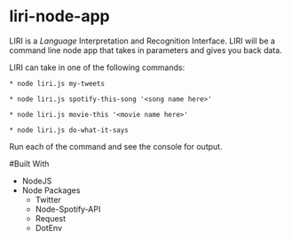# liri-node-app

LIRI is a _Language_ Interpretation and Recognition Interface. LIRI will be a command line node app that takes in parameters and gives you back data.

LIRI can take in one of the following commands:

    * node liri.js my-tweets

    * node liri.js spotify-this-song '<song name here>'

    * node liri.js movie-this '<movie name here>'

    * node liri.js do-what-it-says

Run each of the command and see the console for output.

#Built With

- NodeJS
- Node Packages
  - Twitter
  - Node-Spotify-API
  - Request
  - DotEnv

